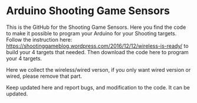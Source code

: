 # Arduino Shooting Game Sensors
This is the GitHub for the Shooting Game Sensors. Here you find the code to make it possible to program your Arduino for your Shooting targets.
Follow the instruction here: https://shootinggameblog.wordpress.com/2016/12/12/wireless-is-ready/ to build your 4 targets that needed. Then download the code here to program your 4 targets.

Here we collect the wireless/wired verson, if you only want wired version or wired, please remove that part.

Keep updated here and report bugs, and modification to the code. It can be updated.
